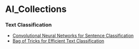 # AI_Collections


### Text Classification 
* [Convolutional Neural Networks for Sentence Classification](http://www.aclweb.org/anthology/D14-1181)
* [Bag of Tricks for Efficient Text Classification](https://arxiv.org/pdf/1607.01759.pdf)
